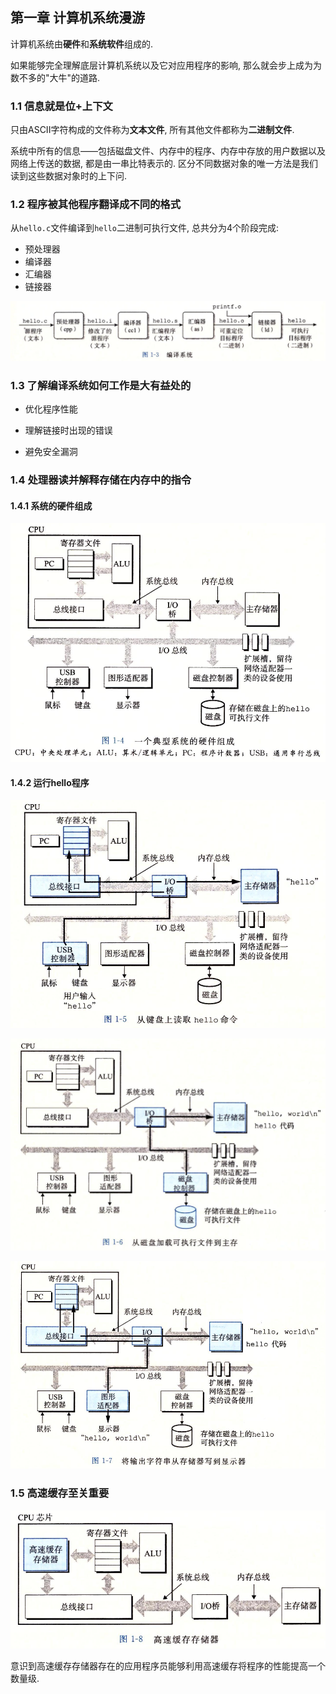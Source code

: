 ## 第一章 计算机系统漫游

计算机系统由**硬件**和**系统软件**组成的.

如果能够完全理解底层计算机系统以及它对应用程序的影响, 那么就会步上成为为数不多的"大牛"的道路.

### 1.1 信息就是位+上下文

只由ASCII字符构成的文件称为**文本文件**, 所有其他文件都称为**二进制文件**.

系统中所有的信息——包括磁盘文件、内存中的程序、内存中存放的用户数据以及网络上传送的数据, 都是由一串比特表示的. 区分不同数据对象的唯一方法是我们读到这些数据对象时的上下问.

### 1.2 程序被其他程序翻译成不同的格式

从`hello.c`文件编译到`hello`二进制可执行文件, 总共分为4个阶段完成:

- 预处理器
- 编译器
- 汇编器
- 链接器

![](./pic/compilation_system.png)

### 1.3 了解编译系统如何工作是大有益处的

- 优化程序性能

- 理解链接时出现的错误

- 避免安全漏洞

### 1.4 处理器读并解释存储在内存中的指令

#### 1.4.1 系统的硬件组成

![](./pic/hardware.png)

#### 1.4.2 运行hello程序

![](./pic/run_hello1.png)

![](./pic/run_hello2.png)

![](./pic/run_hello3.png)

### 1.5 高速缓存至关重要

![](./pic/cache.png)

意识到高速缓存存储器存在的应用程序员能够利用高速缓存将程序的性能提高一个数量级.
